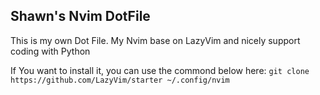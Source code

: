 ## Shawn's Nvim DotFile
This is my own Dot File.
My Nvim base on LazyVim and nicely support coding with Python

If You want to install it, you can use the commond below here:
` git clone https://github.com/LazyVim/starter ~/.config/nvim `
